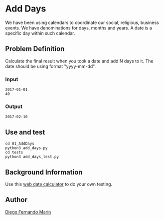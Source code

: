 # Add Days

We have been using calendars to coordinate our social, religious, business events. We have denominations for days, months and years. A date is a specific day within such calendar. 

## Problem Definition

Calculate the final result when you took a date and add N days to it. The date should be using format "yyyy-mm-dd".

### Input

    2017-01-01
    40

### Output

    2017-02-10

## Use and test

    cd 01_AddDays
    python3 add_days.py
    cd tests
    python3 add_days_test.py

## Background Information

Use this [web date calculator](https://www.timeanddate.com/date/dateadd.html) to do your own testing.

## Author

[Diego Fernando Marin](https://github.com/dfmarin)

